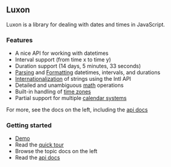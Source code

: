 ## Luxon

Luxon is a library for dealing with dates and times in JavaScript.

### Features

 * A nice API for working with datetimes
 * Interval support (from time x to time y)
 * Duration support (14 days, 5 minutes, 33 seconds)
 * [Parsing](parsing.md) and [Formatting](formatting.md) datetimes, intervals, and durations
 * [Internationalization](intl.md) of strings using the Intl API
 * Detailed and unambiguous [math](math.md) operations
 * Built-in handling of [time zones](zones.md)
 * Partial support for multiple [calendar systems](calendars.md)
 
 For more, see the docs on the left, including the  [api docs](../api-docs/index.html ':ignore')
 
### Getting started
 
  * [Demo](../demo/global.html ':ignore')
  * Read the [quick tour](tour.md)
  * Browse the topic docs on the left
  * Read the [api docs](../api-docs/index.html ':ignore')
